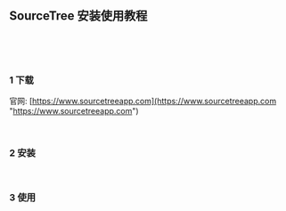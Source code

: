 ## SourceTree 安装使用教程  

​    

​    

### 1 下载  

官网: [https://www.sourcetreeapp.com](https://www.sourcetreeapp.com "https://www.sourcetreeapp.com")  

​    

### 2 安装  

​    

### 3 使用  



